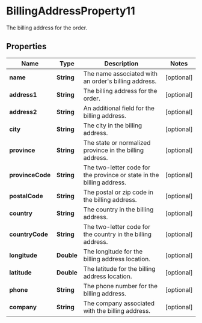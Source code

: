 

# BillingAddressProperty11

The billing address for the order.

## Properties

| Name | Type | Description | Notes |
|------------ | ------------- | ------------- | -------------|
|**name** | **String** | The name associated with an order&#39;s billing address. |  [optional] |
|**address1** | **String** | The billing address for the order. |  [optional] |
|**address2** | **String** | An additional field for the billing address. |  [optional] |
|**city** | **String** | The city in the billing address. |  [optional] |
|**province** | **String** | The state or normalized province in the billing address. |  [optional] |
|**provinceCode** | **String** | The two-letter code for the province or state in the billing address. |  [optional] |
|**postalCode** | **String** | The postal or zip code in the billing address. |  [optional] |
|**country** | **String** | The country in the billing address. |  [optional] |
|**countryCode** | **String** | The two-letter code for the country in the billing address. |  [optional] |
|**longitude** | **Double** | The longitude for the billing address location. |  [optional] |
|**latitude** | **Double** | The latitude for the billing address location. |  [optional] |
|**phone** | **String** | The phone number for the billing address. |  [optional] |
|**company** | **String** | The company associated with the billing address. |  [optional] |



